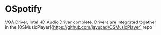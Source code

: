 # OSpotify
VGA Driver, Intel HD Audio Driver complete. 
Drivers are integrated together in the [OSMusicPlayer]{https://github.com/jayupad/OSMusicPlayer} repo
